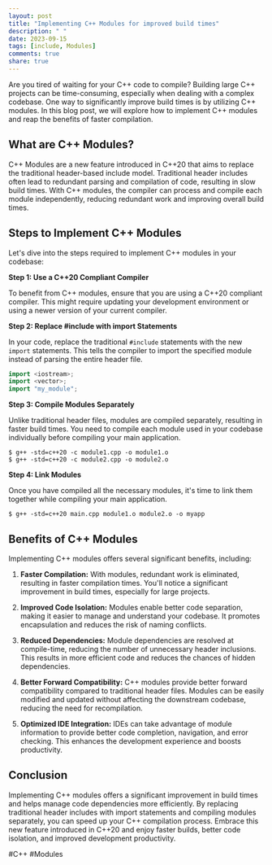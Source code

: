 ```yaml
---
layout: post
title: "Implementing C++ Modules for improved build times"
description: " "
date: 2023-09-15
tags: [include, Modules]
comments: true
share: true
---
```


Are you tired of waiting for your C++ code to compile? Building large C++ projects can be time-consuming, especially when dealing with a complex codebase. One way to significantly improve build times is by utilizing C++ modules. In this blog post, we will explore how to implement C++ modules and reap the benefits of faster compilation.

## What are C++ Modules?

C++ Modules are a new feature introduced in C++20 that aims to replace the traditional header-based include model. Traditional header includes often lead to redundant parsing and compilation of code, resulting in slow build times. With C++ modules, the compiler can process and compile each module independently, reducing redundant work and improving overall build times.

## Steps to Implement C++ Modules

Let's dive into the steps required to implement C++ modules in your codebase:

**Step 1: Use a C++20 Compliant Compiler**

To benefit from C++ modules, ensure that you are using a C++20 compliant compiler. This might require updating your development environment or using a newer version of your current compiler.

**Step 2: Replace #include with import Statements**

In your code, replace the traditional `#include` statements with the new `import` statements. This tells the compiler to import the specified module instead of parsing the entire header file.

```cpp
import <iostream>;
import <vector>;
import "my_module";
```

**Step 3: Compile Modules Separately**

Unlike traditional header files, modules are compiled separately, resulting in faster build times. You need to compile each module used in your codebase individually before compiling your main application.

```shell
$ g++ -std=c++20 -c module1.cpp -o module1.o
$ g++ -std=c++20 -c module2.cpp -o module2.o
```

**Step 4: Link Modules**

Once you have compiled all the necessary modules, it's time to link them together while compiling your main application.

```shell
$ g++ -std=c++20 main.cpp module1.o module2.o -o myapp
```

## Benefits of C++ Modules

Implementing C++ modules offers several significant benefits, including:

1. **Faster Compilation:** With modules, redundant work is eliminated, resulting in faster compilation times. You'll notice a significant improvement in build times, especially for large projects.

2. **Improved Code Isolation:** Modules enable better code separation, making it easier to manage and understand your codebase. It promotes encapsulation and reduces the risk of naming conflicts.

3. **Reduced Dependencies:** Module dependencies are resolved at compile-time, reducing the number of unnecessary header inclusions. This results in more efficient code and reduces the chances of hidden dependencies.

4. **Better Forward Compatibility:** C++ modules provide better forward compatibility compared to traditional header files. Modules can be easily modified and updated without affecting the downstream codebase, reducing the need for recompilation.

5. **Optimized IDE Integration:** IDEs can take advantage of module information to provide better code completion, navigation, and error checking. This enhances the development experience and boosts productivity.

## Conclusion

Implementing C++ modules offers a significant improvement in build times and helps manage code dependencies more efficiently. By replacing traditional header includes with import statements and compiling modules separately, you can speed up your C++ compilation process. Embrace this new feature introduced in C++20 and enjoy faster builds, better code isolation, and improved development productivity.

#C++ #Modules